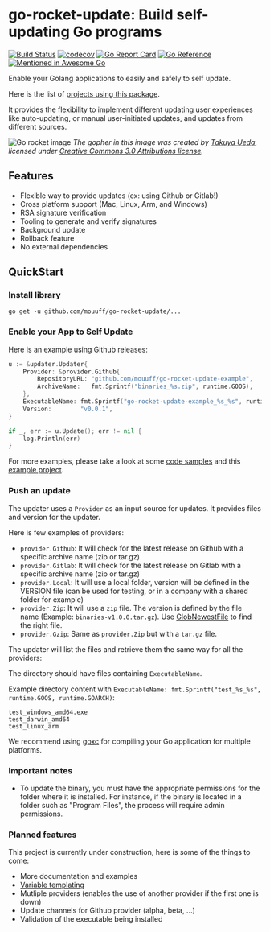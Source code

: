 # go-rocket-update: Build self-updating Go programs

[![Build Status](https://github.com/mouuff/go-rocket-update/workflows/Go/badge.svg?branch=master)](https://github.com/mouuff/go-rocket-update/actions)
[![codecov](https://codecov.io/gh/mouuff/go-rocket-update/branch/master/graph/badge.svg)](https://codecov.io/gh/mouuff/go-rocket-update)
[![Go Report Card](https://goreportcard.com/badge/github.com/mouuff/go-rocket-update)](https://goreportcard.com/report/github.com/mouuff/go-rocket-update)
[![Go Reference](https://pkg.go.dev/badge/github.com/mouuff/go-rocket-update.svg)](https://pkg.go.dev/github.com/mouuff/go-rocket-update)
[![Mentioned in Awesome Go](https://awesome.re/mentioned-badge.svg)](https://github.com/avelino/awesome-go)

Enable your Golang applications to easily and safely to self update.

Here is the list of [projects using this package](https://github.com/mouuff/go-rocket-update/network/dependents?package_id=UGFja2FnZS0yMjc3OTEzNjc1).

It provides the flexibility to implement different updating user experiences like auto-updating, or manual user-initiated updates, and updates from different sources.

![Go rocket image](docs/social.png)
_The gopher in this image was created by [Takuya Ueda][tu], licensed under [Creative Commons 3.0 Attributions license][cc3-by]._

## Features

- Flexible way to provide updates (ex: using Github or Gitlab!)
- Cross platform support (Mac, Linux, Arm, and Windows)
- RSA signature verification
- Tooling to generate and verify signatures
- Background update
- Rollback feature
- No external dependencies

## QuickStart

### Install library

`go get -u github.com/mouuff/go-rocket-update/...`

### Enable your App to Self Update

Here is an example using Github releases:

``` go
u := &updater.Updater{
	Provider: &provider.Github{
		RepositoryURL: "github.com/mouuff/go-rocket-update-example",
		ArchiveName:   fmt.Sprintf("binaries_%s.zip", runtime.GOOS),
	},
	ExecutableName: fmt.Sprintf("go-rocket-update-example_%s_%s", runtime.GOOS, runtime.GOARCH),
	Version:        "v0.0.1",
}

if _, err := u.Update(); err != nil {
	log.Println(err)
}
```

For more examples, please take a look at some [code samples](./examples) and this [example project](https://github.com/mouuff/go-rocket-update-example).

### Push an update

The updater uses a `Provider` as an input source for updates. It provides files and version for the updater.

Here is few examples of providers:

- `provider.Github`: It will check for the latest release on Github with a specific archive name (zip or tar.gz)
- `provider.Gitlab`: It will check for the latest release on Gitlab with a specific archive name (zip or tar.gz)
- `provider.Local`: It will use a local folder, version will be defined in the VERSION file (can be used for testing, or in a company with a shared folder for example)
- `provider.Zip`: It will use a `zip` file. The version is defined by the file name (Example: `binaries-v1.0.0.tar.gz`). Use [GlobNewestFile](https://github.com/mouuff/go-rocket-update/blob/0cad960c4449b42726537e2c559786b3d6174868/pkg/provider/common.go#L24) to find the right file.
- `provider.Gzip`: Same as `provider.Zip` but with a `tar.gz` file.

The updater will list the files and retrieve them the same way for all the providers:

The directory should have files containing `ExecutableName`.

Example directory content with `ExecutableName: fmt.Sprintf("test_%s_%s", runtime.GOOS, runtime.GOARCH)`:

    test_windows_amd64.exe
    test_darwin_amd64
    test_linux_arm

We recommend using [goxc](https://github.com/laher/goxc) for compiling your Go application for multiple platforms.

### Important notes
- To update the binary, you must have the appropriate permissions for the folder where it is installed. For instance, if the binary is located in a folder such as "Program Files", the process will require admin permissions.

### Planned features

This project is currently under construction, here is some of the things to come:

- More documentation and examples
- [Variable templating](https://github.com/mouuff/go-rocket-update/issues/14)
- Mutliple providers (enables the use of another provider if the first one is down)
- Update channels for Github provider (alpha, beta, ...)
- Validation of the executable being installed


[tu]: https://twitter.com/tenntenn
[cc3-by]: https://creativecommons.org/licenses/by/3.0/
